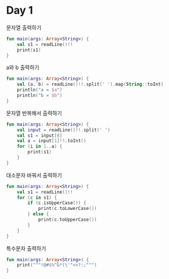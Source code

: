 # Day 1

문자열 출력하기

```Kotlin
fun main(args: Array<String>) {
    val s1 = readLine()!!
    print(s1)
}
```

a와 b 출력하기

```Kotlin
fun main(args: Array<String>) {
    val (a, b) = readLine()!!.split(' ').map(String::toInt)
    println("a = $a")
    println("b = $b")
}
```

문자열 반복해서 출력하기

```Kotlin
fun main(args: Array<String>) {
	val input = readLine()!!.split(' ')
    val s1 = input[0]
    val a = input[1]!!.toInt()
    for (i in 1..a) {
        print(s1)
    }
}
```

대소문자 바꿔서 출력하기

```Kotlin
fun main(args: Array<String>) {
    val s1 = readLine()!!
    for (c in s1) {
        if (c.isUpperCase()) {
            print(c.toLowerCase())
        } else {
            print(c.toUpperCase())
        }
    }
}
```

특수문자 출력하기

```Kotlin
fun main(args: Array<String>) {
    print("""!@#$%^&*(\'"<>?:;""")
}
```
